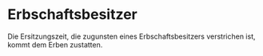 # Erbschaftsbesitzer

Die Ersitzungszeit, die zugunsten eines Erbschaftsbesitzers verstrichen ist, kommt dem Erben zustatten. 

